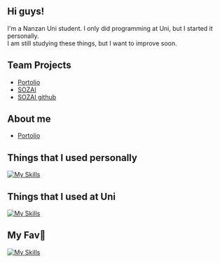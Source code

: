 ## Hi guys!
I'm a Nanzan Uni student.
I only did programming at Uni, but I started it personally.<br>
I am still studying these things, but I want to improve soon.

## Team Projects
- [Portolio](https://github.com/balckowl/portolio)
- [SOZAI](https://soz-ai.com)
- [SOZAI github](https://github.com/balckowl/sozai-netlify)

## About me
- [Portolio](https://portolio-zasetu.vercel.app/MFuHaYRhnWafsm0XyQjpkOvZsMk1)

## Things that I used personally
[![My Skills](https://skillicons.dev/icons?i=html,arduino,c,aws,css,php,laravel,vite,vscode,git,nextjs,nodejs,tailwind,vercel)](https://skillicons.dev)

## Things that I used at Uni
[![My Skills](https://skillicons.dev/icons?i=linux,ubuntu,emacs,haskell,latex,c,arduino,vscode,py,java,mysql)](https://skillicons.dev)

## My Fav🥰
[![My Skills](https://skillicons.dev/icons?i=windows,discord)](https://skillicons.dev)

<!--[![Top Langs](https://github-readme-stats.vercel.app/api/top-langs/?username=algiz-z&layout=donut&theme=dark)](https://github.com/anuraghazra/github-readme-stats) 

[![trophy](https://github-profile-trophy.vercel.app/?username=algiz-z&theme=onedark)](https://github.com/ryo-ma/github-profile-trophy) -->

<!--
**algiz-z/algiz-z** is a ✨ _special_ ✨ repository because its `README.md` (this file) appears on your GitHub profile.

Here are some ideas to get you started:

- 🔭 I’m currently working on ...
- 🌱 I’m currently learning ...
- 👯 I’m looking to collaborate on ...
- 🤔 I’m looking for help with ...
- 💬 Ask me about ...
- 📫 How to reach me: ...
- 😄 Pronouns: ...
- ⚡ Fun fact: ...
-->
